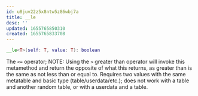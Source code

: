 ```yaml
---
id: u8juv22z5x8ntw5z86wbj7a
title: __le
desc: ''
updated: 1655765850310
created: 1655765833708
---
```


```Lua
__le<T>(self: T, value: T): boolean
```
The `<=` operator; NOTE: Using the `>` greater than operator will invoke this metamethod and return the opposite of what this returns, as greater than is the same as not less than or equal to. Requires two values with the same metatable and basic type (table/userdata/etc.); does not work with a table and another random table, or with a userdata and a table.